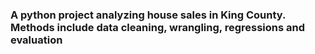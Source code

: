 ### A python project analyzing house sales in King County. Methods include data cleaning, wrangling, regressions and evaluation
